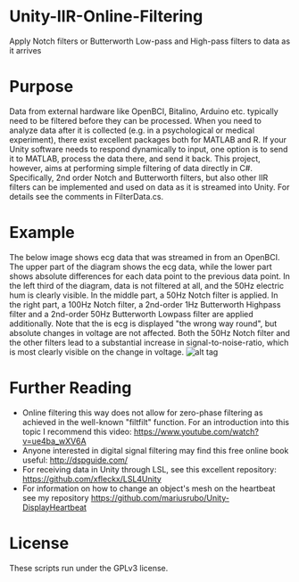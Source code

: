 # Unity-IIR-Online-Filtering
Apply Notch filters or Butterworth Low-pass and High-pass filters to data as it arrives

# Purpose
Data from external hardware like OpenBCI, Bitalino, Arduino etc. typically need to be filtered before they can be processed. When you need to analyze data after it is collected (e.g. in a psychological or medical experiment), there exist excellent packages both for MATLAB and R. If your Unity software needs to respond dynamically to input, one option is to send it to MATLAB, process the data there, and send it back. This project, however, aims at performing simple filtering of data directly in C#. Specifically, 2nd order Notch and Butterworth filters, but also other IIR filters can be implemented and used on data as it is streamed into Unity. For details see the comments in FilterData.cs. 

# Example
The below image shows ecg data that was streamed in from an OpenBCI. The upper part of the diagram shows the ecg data, while the lower part shows absolute differences for each data point to the previous data point. In the left third of the diagram, data is not filtered at all, and the 50Hz electric hum is clearly visible. In the middle part, a 50Hz Notch filter is applied. In the right part, a 100Hz Notch filter, a 2nd-order 1Hz Butterworth Highpass filter and a 2nd-order 50Hz Butterworth Lowpass filter are applied additionally. Note that the is ecg is displayed "the wrong way round", but absolute changes in voltage are not affected. Both the 50Hz Notch filter and the other filters lead to a substantial increase in signal-to-noise-ratio, which is most clearly visible on the change in voltage.
![alt tag](https://github.com/mariusrubo/Unity-IIR-Online-Filtering/blob/master/filterexample.jpeg)

# Further Reading
* Online filtering this way does not allow for zero-phase filtering as achieved in the well-known "filtfilt" function. For an introduction into this topic I recommend this video: https://www.youtube.com/watch?v=ue4ba_wXV6A
* Anyone interested in digital signal filtering may find this free online book useful: http://dspguide.com/
* For receiving data in Unity through LSL, see this excellent repository: https://github.com/xfleckx/LSL4Unity
* For information on how to change an object's mesh on the heartbeat see my repository https://github.com/mariusrubo/Unity-DisplayHeartbeat

# License
These scripts run under the GPLv3 license.
